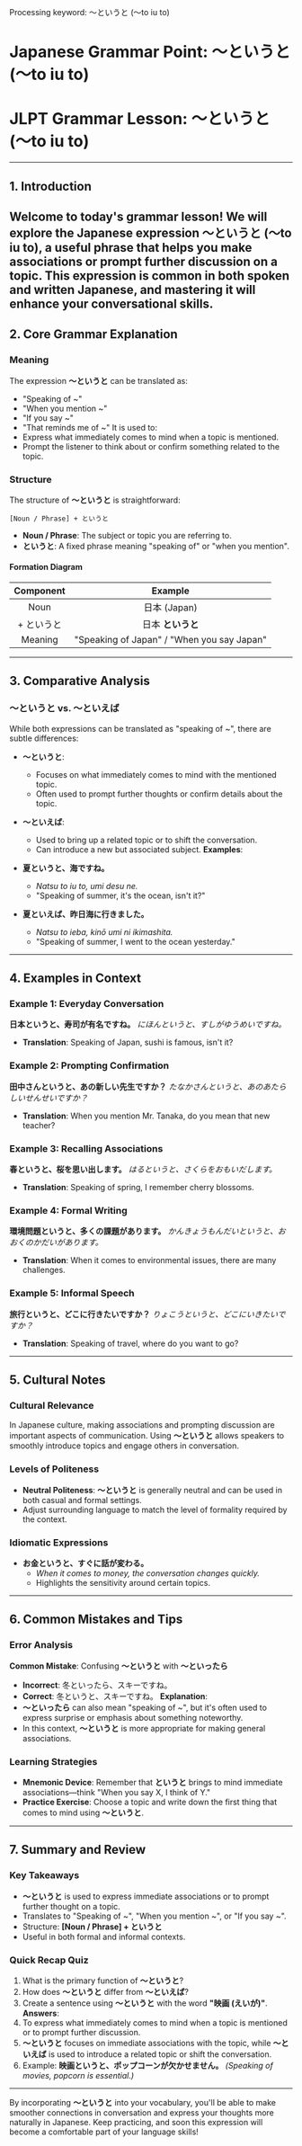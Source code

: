 Processing keyword: ～というと (〜to iu to)
# Japanese Grammar Point: ～というと (〜to iu to)
# JLPT Grammar Lesson: ～というと (〜to iu to)

---
## 1. Introduction
Welcome to today's grammar lesson! We will explore the Japanese expression **～というと (〜to iu to)**, a useful phrase that helps you make associations or prompt further discussion on a topic. This expression is common in both spoken and written Japanese, and mastering it will enhance your conversational skills.
---
## 2. Core Grammar Explanation
### Meaning
The expression **～というと** can be translated as:
- "Speaking of ~"
- "When you mention ~"
- "If you say ~"
- "That reminds me of ~"
It is used to:
- Express what immediately comes to mind when a topic is mentioned.
- Prompt the listener to think about or confirm something related to the topic.
### Structure
The structure of **～というと** is straightforward:
```
[Noun / Phrase] + というと
```
- **Noun / Phrase**: The subject or topic you are referring to.
- **というと**: A fixed phrase meaning "speaking of" or "when you mention".
#### Formation Diagram
| **Component** |              **Example**               |
|:-------------:|:--------------------------------------:|
|     Noun      |               日本 (Japan)              |
|  + というと   |             日本 **というと**            |
|    Meaning    | "Speaking of Japan" / "When you say Japan" |
---
## 3. Comparative Analysis
### ～というと vs. ～といえば
While both expressions can be translated as "speaking of ~", there are subtle differences:
- **～というと**:
  - Focuses on what immediately comes to mind with the mentioned topic.
  - Often used to prompt further thoughts or confirm details about the topic.
  
- **～といえば**:
  - Used to bring up a related topic or to shift the conversation.
  - Can introduce a new but associated subject.
**Examples**:
- **夏というと、海ですね。**
  - *Natsu to iu to, umi desu ne.*
  - "Speaking of summer, it's the ocean, isn't it?"
  
- **夏といえば、昨日海に行きました。**
  - *Natsu to ieba, kinō umi ni ikimashita.*
  - "Speaking of summer, I went to the ocean yesterday."
---
## 4. Examples in Context
### Example 1: Everyday Conversation
**日本というと、寿司が有名ですね。**
*にほんというと、すしがゆうめいですね。*
- **Translation**: Speaking of Japan, sushi is famous, isn't it?
### Example 2: Prompting Confirmation
**田中さんというと、あの新しい先生ですか？**
*たなかさんというと、あのあたらしいせんせいですか？*
- **Translation**: When you mention Mr. Tanaka, do you mean that new teacher?
### Example 3: Recalling Associations
**春というと、桜を思い出します。**
*はるというと、さくらをおもいだします。*
- **Translation**: Speaking of spring, I remember cherry blossoms.
### Example 4: Formal Writing
**環境問題というと、多くの課題があります。**
*かんきょうもんだいというと、おおくのかだいがあります。*
- **Translation**: When it comes to environmental issues, there are many challenges.
### Example 5: Informal Speech
**旅行というと、どこに行きたいですか？**
*りょこうというと、どこにいきたいですか？*
- **Translation**: Speaking of travel, where do you want to go?
---
## 5. Cultural Notes
### Cultural Relevance
In Japanese culture, making associations and prompting discussion are important aspects of communication. Using **～というと** allows speakers to smoothly introduce topics and engage others in conversation.
### Levels of Politeness
- **Neutral Politeness**: **～というと** is generally neutral and can be used in both casual and formal settings.
- Adjust surrounding language to match the level of formality required by the context.
### Idiomatic Expressions
- **お金というと、すぐに話が変わる。**
  - *When it comes to money, the conversation changes quickly.*
  - Highlights the sensitivity around certain topics.
---
## 6. Common Mistakes and Tips
### Error Analysis
**Common Mistake**: Confusing **～というと** with **～といったら**
- **Incorrect**: 冬といったら、スキーですね。
- **Correct**: 冬というと、スキーですね。
**Explanation**:
- **～といったら** can also mean "speaking of ~", but it's often used to express surprise or emphasis about something noteworthy.
- In this context, **～というと** is more appropriate for making general associations.
### Learning Strategies
- **Mnemonic Device**: Remember that **というと** brings to mind immediate associations—think "When you say X, I think of Y."
- **Practice Exercise**: Choose a topic and write down the first thing that comes to mind using **～というと**.
---
## 7. Summary and Review
### Key Takeaways
- **～というと** is used to express immediate associations or to prompt further thought on a topic.
- Translates to "Speaking of ~", "When you mention ~", or "If you say ~".
- Structure: **[Noun / Phrase] + というと**
- Useful in both formal and informal contexts.
### Quick Recap Quiz
1. What is the primary function of **～というと**?
2. How does **～というと** differ from **～といえば**?
3. Create a sentence using **～というと** with the word **"映画 (えいが)"**.
**Answers**:
1. To express what immediately comes to mind when a topic is mentioned or to prompt further discussion.
2. **～というと** focuses on immediate associations with the topic, while **～といえば** is used to introduce a related topic or shift the conversation.
3. Example: **映画というと、ポップコーンが欠かせません。** *(Speaking of movies, popcorn is essential.)*
---
By incorporating **～というと** into your vocabulary, you'll be able to make smoother connections in conversation and express your thoughts more naturally in Japanese. Keep practicing, and soon this expression will become a comfortable part of your language skills!
